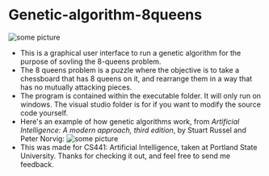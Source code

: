 # Genetic-algorithm-8queens
![some picture](https://github.com/NelsonRomaine/Genetic-algorithm-8queens/blob/master/Readme/example1.png)

* This is a graphical user interface to run a genetic algorithm for the purpose of sovling the 8-queens problem.
* The 8 queens problem is a puzzle where the objective is to take a chessboard that has 8 queens on it, and rearrange them in a way that has no mutually attacking pieces.
* The program is contained within the executable folder. It will only run on windows. The visual studio folder is for if you want to modify the source code yourself.
* Here's an example of how genetic algorithms work, from *Artificial Intelligence: A modern approach, third edition*, by Stuart Russel and Peter Norvig:
![some picture](https://github.com/NelsonRomaine/Genetic-algorithm-8queens/blob/master/Readme/example2.png)
*  This was made for CS441: Artificial Intelligence, taken at Portland State University. Thanks for checking it out, and feel free to send me feedback.
